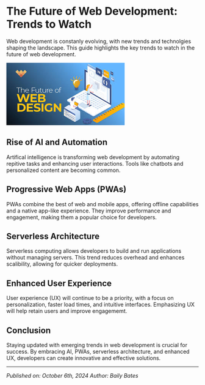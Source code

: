# The Future of Web Development: Trends to Watch

Web development is constanly evolving, with new trends and technolgies shaping the landscape. This guide highlights the key trends to watch in the future of web development.

![Future trends in Web Dev](../components/future-of-dev1.jpeg)

## Rise of AI and Automation

Artifical intelligence is transforming web development by automating repitive tasks and enhancing user interactions. Tools like chatbots and personalized content are becoming common.

## Progressive Web Apps (PWAs)

PWAs combine the best of web and mobile apps, offering offline capabilities and a native app-like experience. They improve performance and engagement, making them a popular choice for developers.

## Serverless Architecture

Serverless computing allows developers to build and run applications without managing servers. This trend reduces overhead and enhances scalibility, allowing for quicker deployments.

## Enhanced User Experience

User experience (UX) will continue to be a priority, with a focus on personalization, faster load times, and intuitive interfaces. Emphasizing UX will help retain users and improve engagememt.

## Conclusion

Staying updated with emerging trends in web development is crucial for success. By embracing AI, PWAs, serverless architecture, and enhanced UX, developers can create innovative and effective solutions.

---

_Published on: October 6th, 2024_
_Author: Baily Bates_
